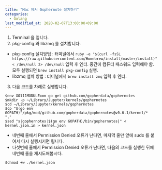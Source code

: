 ```yaml
---
title: "Mac 에서 Gophernote 설치하기"
categories:
  - Golang
last_modified_at: 2020-02-07T13:00:00+09:00
---
```


1. Terminal 을 엽니다.
2. pkg-config 와 libzmq 를 설치합니다.
  * pkg-config 설치방법 : 터미널에서  `ruby -e "$(curl -fsSL https://raw.githubusercontent.com/Homebrew/install/master/install)" < /dev/null 2> /dev/null` 입력 후 엔터. 중간에 컴퓨터 패스워드 입력해야 함. 모두 실행되면 `brew install pkg-config` 실행.
  * libzmq 설치 방법 : 터미널에서 `brew install zmq` 입력 후 엔터.
3. 다음 코드를 차례로 실행합니다.
```
$env GO111MODULE=on go get github.com/gopherdata/gophernotes
$mkdir -p ~/Library/Jupyter/kernels/gophernotes
$cd ~/Library/Jupyter/kernels/gophernotes
$cp "$(go env GOPATH)"/pkg/mod/github.com/gopherdata/gophernotes@v0.6.1/kernel/*  "."
$sed "s|gophernotes|$(go env GOPATH)/bin/gophernotes|" < kernel.json.in > kernel.json
```
  * 네번째 줄에서 Permission Denied 오류가 난다면, 마지막 줄만 앞에 sudo 를 붙여서 다시 실행시키면 됩니다.
  * 다섯번째 줄에서 Permission Denied 오류가 난다면, 다음의 코드를 실행한 뒤에 네번째 줄을 재시도해봅시다.

```
$chmod +w ./kernel.json
```
